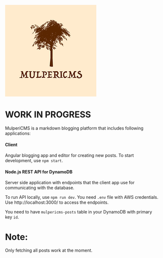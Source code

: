 ![alt text](mulpericms.png "MulperiCMS")

# WORK IN PROGRESS

MulperiCMS is a markdown blogging platform that includes following applications:

#### Client

Angular blogging app and editor for creating new posts.
To start development, use `npm start`.

#### Node.js REST API for DynamoDB

Server side application with endpoints that the client app use for communicating with the database. 

To run API locally, use `npm run dev`. You need `.env` file with AWS credentials. Use http://localhost:3000/ to access the endpoints.

You need to have `mulpericms-posts` table in your DynamoDB with primary key `id`.

# Note:
Only fetching all posts work at the moment.

